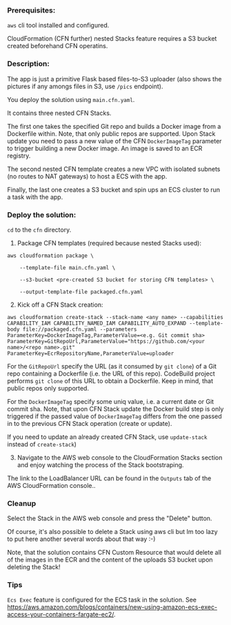 ### Prerequisites:
`aws` cli tool installed and configured.

CloudFormation (CFN further) nested Stacks feature requires a S3 bucket created beforehand CFN operatins.

### Description:

The app is just a primitive Flask based files-to-S3 uploader (also shows the pictures if any amongs files in S3, use `/pics` endpoint).

You deploy the solution using `main.cfn.yaml`.

It contains three nested CFN Stacks. 

The first one takes the specified Git repo and builds a Docker image from a Dockerfile within. Note, that only public repos are supported. Upon Stack update you need to pass a new value of the CFN `DockerImageTag` parameter to trigger building a new Docker image. An image is saved to an ECR registry.

The second nested CFN template creates a new VPC with isolated subnets (no routes to NAT gateways) to host a ECS with the app.

Finally, the last one creates a S3 bucket and spin ups an ECS cluster to run a task with the app.


### Deploy the solution:

`cd` to the `cfn` directory.

1. Package CFN templates (required because nested Stacks used):

`aws cloudformation package \`

`    --template-file main.cfn.yaml \`

`    --s3-bucket <pre-created S3 bucket for storing CFN templates> \`

`    --output-template-file packaged.cfn.yaml`

2. Kick off a CFN Stack creation:

`aws cloudformation create-stack --stack-name <any name> --capabilities CAPABILITY_IAM CAPABILITY_NAMED_IAM CAPABILITY_AUTO_EXPAND --template-body file://packaged.cfn.yaml --parameters ParameterKey=DockerImageTag,ParameterValue=<e.g. Git commit sha> ParameterKey=GitRepoUrl,ParameterValue="https://github.com/<your name>/<repo name>.git" ParameterKey=EcrRepositoryName,ParameterValue=uploader`

For the `GitRepoUrl` specify the URL (as it consumed by `git clone`) of a Git repo containing a Dockerfile (i.e. the URL of this repo). CodeBuild project performs `git clone` of this URL to obtain a Dockerfile. Keep in mind, that public repos only supported.

 For the `DockerImageTag` specify some uniq value, i.e. a current date or Git commit sha. Note, that upon CFN Stack update the Docker build step is only triggered 
if the passed value of `DockerImageTag` differs from the one passed in to the previous CFN Stack operation (create or update).

If you need to update an already created CFN Stack, use `update-stack` instead of `create-stack`)


3. Navigate to the AWS web console to the CloudFormation Stacks section and enjoy watching the process of the Stack bootstraping.

The link to the LoadBalancer URL can be found in the `Outputs` tab of the AWS CloudFormation console..

### Cleanup
Select the Stack in the AWS web console and press the "Delete" button. 

Of course, it's also possible to delete a Stack using aws cli but Im too lazy to put here another several words about that way :-)

Note, that the solution contains CFN Custom Resource that would delete all of the images in the ECR and the content of the uploads S3 bucket upon deleting the Stack!

### Tips

`Ecs Exec` feature is configured for the ECS task in the solution. See https://aws.amazon.com/blogs/containers/new-using-amazon-ecs-exec-access-your-containers-fargate-ec2/.
